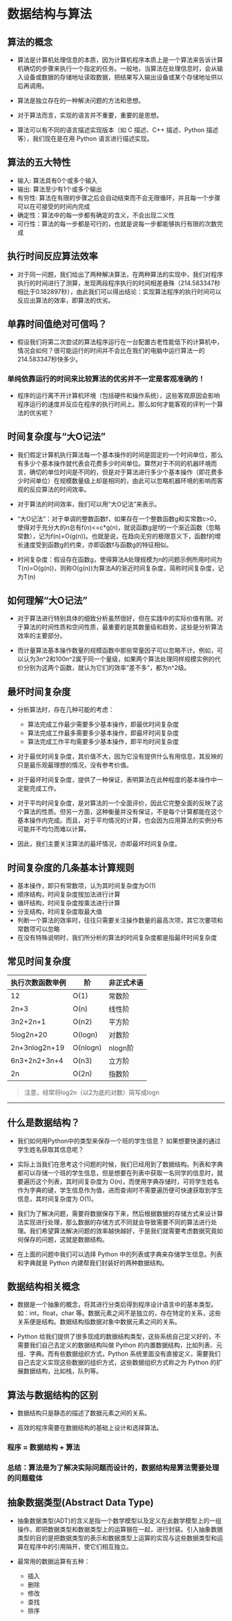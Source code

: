 # 数据结构与算法

## 算法的概念

- 算法是计算机处理信息的本质，因为计算机程序本质上是一个算法来告诉计算机确切的步骤来执行一个指定的任务。一般地，当算法在处理信息时，会从输入设备或数据的存储地址读取数据，把结果写入输出设备或某个存储地址供以后再调用。

- 算法是独立存在的一种解决问题的方法和思想。

- 对于算法而言，实现的语言并不重要，重要的是思想。

- 算法可以有不同的语言描述实现版本（如 C 描述、C++ 描述、Python 描述等），我们现在是在用 Python 语言进行描述实现。

## 算法的五大特性

- 输入: 算法具有0个或多个输入
- 输出: 算法至少有1个或多个输出
- 有穷性: 算法在有限的步骤之后会自动结束而不会无限循环，并且每一个步骤可以在可接受的时间内完成
- 确定性：算法中的每一步都有确定的含义，不会出现二义性
- 可行性：算法的每一步都是可行的，也就是说每一步都能够执行有限的次数完成

## 执行时间反应算法效率

- 对于同一问题，我们给出了两种解决算法，在两种算法的实现中，我们对程序执行的时间进行了测算，发现两段程序执行的时间相差悬殊（214.583347秒相比于0.182897秒），由此我们可以得出结论：实现算法程序的执行时间可以反应出算法的效率，即算法的优劣。

## 单靠时间值绝对可信吗？

- 假设我们将第二次尝试的算法程序运行在一台配置古老性能低下的计算机中，情况会如何？很可能运行的时间并不会比在我们的电脑中运行算法一的214.583347秒快多少。

### 单纯依靠运行的时间来比较算法的优劣并不一定是客观准确的！

- 程序的运行离不开计算机环境（包括硬件和操作系统），这些客观原因会影响程序运行的速度并反应在程序的执行时间上。那么如何才能客观的评判一个算法的优劣呢？

## 时间复杂度与“大O记法”

- 我们假定计算机执行算法每一个基本操作的时间是固定的一个时间单位，那么有多少个基本操作就代表会花费多少时间单位。算然对于不同的机器环境而言，确切的单位时间是不同的，但是对于算法进行多少个基本操作（即花费多少时间单位）在规模数量级上却是相同的，由此可以忽略机器环境的影响而客观的反应算法的时间效率。

- 对于算法的时间效率，我们可以用“大O记法”来表示。

- “大O记法”：对于单调的整数函数f，如果存在一个整数函数g和实常数c>0，使得对于充分大的n总有f(n)<=c*g(n)，就说函数g是f的一个渐近函数（忽略常数），记为f(n)=O(g(n))。也就是说，在趋向无穷的极限意义下，函数f的增长速度受到函数g的约束，亦即函数f与函数g的特征相似。

- 时间复杂度：假设存在函数g，使得算法A处理规模为n的问题示例所用时间为T(n)=O(g(n))，则称O(g(n))为算法A的渐近时间复杂度，简称时间复杂度，记为T(n)

## 如何理解“大O记法”

- 对于算法进行特别具体的细致分析虽然很好，但在实践中的实际价值有限。对于算法的时间性质和空间性质，最重要的是其数量级和趋势，这些是分析算法效率的主要部分。

- 而计量算法基本操作数量的规模函数中那些常量因子可以忽略不计。例如，可以认为3n^2和100n^2属于同一个量级，如果两个算法处理同样规模实例的代价分别为这两个函数，就认为它们的效率“差不多”，都为n^2级。

## 最坏时间复杂度

- 分析算法时，存在几种可能的考虑：

  - 算法完成工作最少需要多少基本操作，即最优时间复杂度
  - 算法完成工作最多需要多少基本操作，即最坏时间复杂度
  - 算法完成工作平均需要多少基本操作，即平均时间复杂度

- 对于最优时间复杂度，其价值不大，因为它没有提供什么有用信息，其反映的只是最乐观最理想的情况，没有参考价值。

- 对于最坏时间复杂度，提供了一种保证，表明算法在此种程度的基本操作中一定能完成工作。

- 对于平均时间复杂度，是对算法的一个全面评价，因此它完整全面的反映了这个算法的性质。但另一方面，这种衡量并没有保证，不是每个计算都能在这个基本操作内完成。而且，对于平均情况的计算，也会因为应用算法的实例分布可能并不均匀而难以计算。

- 因此，我们主要关注算法的最坏情况，亦即最坏时间复杂度。

## 时间复杂度的几条基本计算规则

- 基本操作，即只有常数项，认为其时间复杂度为O(1)
- 顺序结构，时间复杂度按加法进行计算
- 循环结构，时间复杂度按乘法进行计算
- 分支结构，时间复杂度取最大值
- 判断一个算法的效率时，往往只需要关注操作数量的最高次项，其它次要项和常数项可以忽略
- 在没有特殊说明时，我们所分析的算法的时间复杂度都是指最坏时间复杂度

## 常见时间复杂度

|执行次数函数举例|阶|非正式术语|
|-|-|-|
|12|O(1)|常数阶|
|2n+3|O(n)|线性阶|
|3n2+2n+1|O(n2)|平方阶|
|5log2n+20|O(logn)|对数阶|
|2n+3nlog2n+19|O(nlogn)|nlogn阶|
|6n3+2n2+3n+4|O(n3)|立方阶|
|2n|O(2n)|指数阶|

>注意，经常将log2n（以2为底的对数）简写成logn

---

## 什么是数据结构？

- 我们如何用Python中的类型来保存一个班的学生信息？ 如果想要快速的通过学生姓名获取其信息呢？

- 实际上当我们在思考这个问题的时候，我们已经用到了数据结构。列表和字典都可以存储一个班的学生信息，但是想要在列表中获取一名同学的信息时，就要遍历这个列表，其时间复杂度为 O(n)，而使用字典存储时，可将学生姓名作为字典的键，学生信息作为值，进而查询时不需要遍历便可快速获取到学生信息，其时间复杂度为 O(1)。

- 我们为了解决问题，需要将数据保存下来，然后根据数据的存储方式来设计算法实现进行处理，那么数据的存储方式不同就会导致需要不同的算法进行处理。我们希望算法解决问题的效率越快越好，于是我们就需要考虑数据究竟如何保存的问题，这就是数据结构。

- 在上面的问题中我们可以选择 Python 中的列表或字典来存储学生信息。列表和字典就是 Python 内建帮我们封装好的两种数据结构。

## 数据结构相关概念

- 数据是一个抽象的概念，将其进行分类后得到程序设计语言中的基本类型。如：int，float，char 等。数据元素之间不是独立的，存在特定的关系，这些关系便是结构。数据结构指数据对象中数据元素之间的关系。

- Python 给我们提供了很多现成的数据结构类型，这些系统自己定义好的，不需要我们自己去定义的数据结构叫做 Python 的内置数据结构，比如列表、元组、字典。而有些数据组织方式，Python 系统里面没有直接定义，需要我们自己去定义实现这些数据的组织方式，这些数据组织方式称之为 Python 的扩展数据结构，比如栈，队列等。

## 算法与数据结构的区别

- 数据结构只是静态的描述了数据元素之间的关系。

- 高效的程序需要在数据结构的基础上设计和选择算法。

### 程序 = 数据结构 + 算法

### 总结：算法是为了解决实际问题而设计的，数据结构是算法需要处理的问题载体

## 抽象数据类型(Abstract Data Type)

- 抽象数据类型(ADT)的含义是指一个数学模型以及定义在此数学模型上的一组操作。即把数据类型和数据类型上的运算捆在一起，进行封装。引入抽象数据类型的目的是把数据类型的表示和数据类型上运算的实现与这些数据类型和运算在程序中的引用隔开，使它们相互独立。

- 最常用的数据运算有五种：

  - 插入
  - 删除
  - 修改
  - 查找
  - 排序
